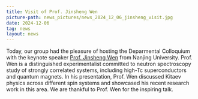 ```yaml
---
title: Visit of Prof. Jinsheng Wen
picture-path: news_pictures/news_2024_12_06_jinsheng_visit.jpg
date: 2024-12-06
tag: news
layout: news
---
```


Today, our group had the pleasure of hosting the Deparmental Colloquium with the keynote speaker <a href="https://neus.nju.edu.cn/" target="_blank">Prof. Jinsheng Wen</a> from Nanjing University. Prof. Wen is a distinguished experimentalist committed to neutron spectroscopy study of strongly correlated systems, including high-Tc superconductors and quantum magnets. In his presentation, Prof. Wen discussed Kitaev physics across different spin systems and showcased his recent research work in this area. We are thankful to Prof. Wen for the inspiring talk.